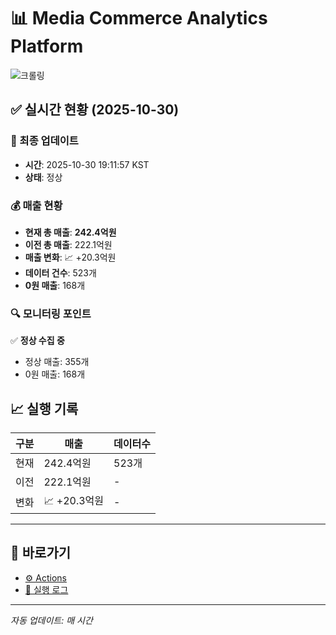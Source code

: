 # 📊 Media Commerce Analytics Platform

![크롤링](https://img.shields.io/badge/크롤링-정상-green)

## ✅ 실시간 현황 (2025-10-30)

### 📍 최종 업데이트
- **시간**: 2025-10-30 19:11:57 KST
- **상태**: 정상

### 💰 매출 현황
- **현재 총 매출**: **242.4억원**
- **이전 총 매출**: 222.1억원
- **매출 변화**: 📈 +20.3억원
- **데이터 건수**: 523개
- **0원 매출**: 168개

### 🔍 모니터링 포인트

✅ **정상 수집 중**
- 정상 매출: 355개
- 0원 매출: 168개


## 📈 실행 기록

| 구분 | 매출 | 데이터수 |
|------|------|----------|
| 현재 | 242.4억원 | 523개 |
| 이전 | 222.1억원 | - |
| 변화 | 📈 +20.3억원 | - |

---

## 🔗 바로가기

- [⚙️ Actions](../../actions)
- [📝 실행 로그](../../actions/workflows/daily_scraping.yml)

---

*자동 업데이트: 매 시간*
